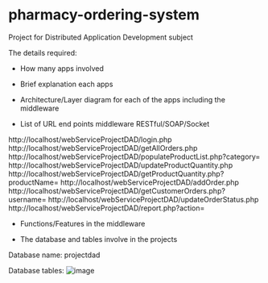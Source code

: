 # pharmacy-ordering-system
Project for Distributed Application Development subject

The details required: 
- How many apps involved


- Brief explanation each apps


- Architecture/Layer diagram for each of the apps including the middleware


- List of URL end points middleware RESTful/SOAP/Socket

http://localhost/webServiceProjectDAD/login.php
http://localhost/webServiceProjectDAD/getAllOrders.php
http://localhost/webServiceProjectDAD/populateProductList.php?category=
http://localhost/webServiceProjectDAD/updateProductQuantity.php
http://localhost/webServiceProjectDAD/getProductQuantity.php?productName=
http://localhost/webServiceProjectDAD/addOrder.php
http://localhost/webServiceProjectDAD/getCustomerOrders.php?username=
http://localhost/webServiceProjectDAD/updateOrderStatus.php
http://localhost/webServiceProjectDAD/report.php?action=

- Functions/Features in the middleware


- The database and tables involve in the projects

Database name: projectdad

Database tables:
![image](https://github.com/MalKim007/pharmacy-ordering-system/assets/118043542/0983f331-c2fa-4899-9d31-cdb067487a97)


